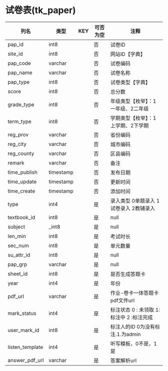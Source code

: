 # 试卷表(tk_paper)
| 列名   | 类型   | KEY  | 可否为空 | 注释   |
| ---- | ---- | ---- | ---- | ---- |
|pap_id|int8||否|试卷ID|
|site_id|int8||否|网站ID【字典】|
|pap_code|varchar||否|试卷编码|
|pap_name|varchar||否|试卷名称|
|pap_type|int8||否|试卷类型【字典】|
|score|int8||否|总分数|
|grade_type|int8||否|年级类型【枚举】：1一年级、2二年级|
|term_type|int8||否|学期类型【枚举】：1上学期、2下学期|
|reg_prov|varchar||否|省份编码|
|reg_city|varchar||否|城市编码|
|reg_county|varchar||否|区县编码|
|remark|varchar||否|备注|
|time_publish|timestamp||否|发布日期|
|time_update|timestamp||否|更新时间|
|time_create|timestamp||否|添加时间|
|type|int4||是|录入类型 0单题录入 1试卷录入 2教辅录入|
|textbook_id|int8||是|null|
|subject|_int8||是|null|
|len_min|int8||是|考试时长|
|sec_num|int8||是|单元数量|
|su_attr_id|int8||是|null|
|pap_grp|varchar||是|null|
|sheet_id|int8||是|是否生成答题卡|
|year|int4||是|年份|
|pdf_url|varchar||是|作业-卷卡一体答题卡pdf文件url|
|mark_status|int4||是|标注状态  0 : 未领取  1: 标注中  2 :标注完成|
|user_mark_id|int8||是|标注人的ID   0为没有标注.1.为admin|
|listen_template|int4||是|听写模板，0不是，1是|
|answer_pdf_url|varchar||是|答案解析url|
